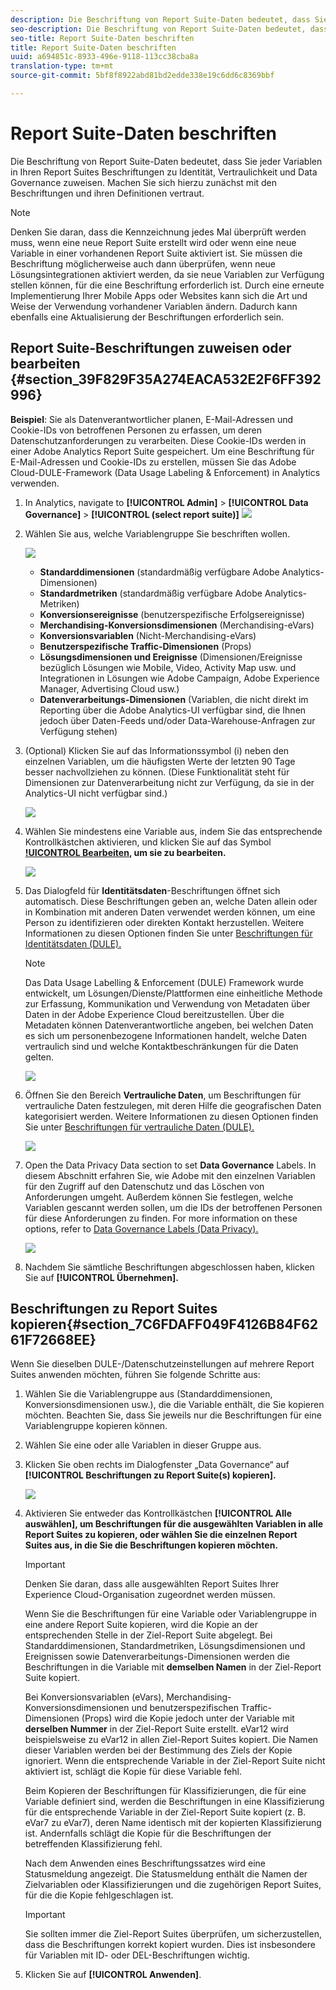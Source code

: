 ```yaml
---
description: Die Beschriftung von Report Suite-Daten bedeutet, dass Sie jeder Variablen in Ihren Report Suites Beschriftungen zu Identität, Vertraulichkeit und Data Governance zuweisen. Machen Sie sich hierzu zunächst mit den Beschriftungen und ihren Definitionen vertraut.
seo-description: Die Beschriftung von Report Suite-Daten bedeutet, dass Sie jeder Variablen in Ihren Report Suites Beschriftungen zu Identität, Vertraulichkeit und Data Governance zuweisen. Machen Sie sich hierzu zunächst mit den Beschriftungen und ihren Definitionen vertraut.
seo-title: Report Suite-Daten beschriften
title: Report Suite-Daten beschriften
uuid: a694851c-8933-496e-9118-113cc38cba8a
translation-type: tm+mt
source-git-commit: 5bf8f8922abd81bd2edde338e19c6dd6c8369bbf

---
```



# Report Suite-Daten beschriften

Die Beschriftung von Report Suite-Daten bedeutet, dass Sie jeder Variablen in Ihren Report Suites Beschriftungen zu Identität, Vertraulichkeit und Data Governance zuweisen. Machen Sie sich hierzu zunächst mit den Beschriftungen und ihren Definitionen vertraut.

>[!NOTE]
>
>Denken Sie daran, dass die Kennzeichnung jedes Mal überprüft werden muss, wenn eine neue Report Suite erstellt wird oder wenn eine neue Variable in einer vorhandenen Report Suite aktiviert ist. Sie müssen die Beschriftung möglicherweise auch dann überprüfen, wenn neue Lösungsintegrationen aktiviert werden, da sie neue Variablen zur Verfügung stellen können, für die eine Beschriftung erforderlich ist. Durch eine erneute Implementierung Ihrer Mobile Apps oder Websites kann sich die Art und Weise der Verwendung vorhandener Variablen ändern. Dadurch kann ebenfalls eine Aktualisierung der Beschriftungen erforderlich sein.

## Report Suite-Beschriftungen zuweisen oder bearbeiten {#section_39F829F35A274EACA532E2F6FF392996}

**Beispiel**: Sie als Datenverantwortlicher planen, E-Mail-Adressen und Cookie-IDs von betroffenen Personen zu erfassen, um deren Datenschutzanforderungen zu verarbeiten. Diese Cookie-IDs werden in einer Adobe Analytics Report Suite gespeichert. Um eine Beschriftung für E-Mail-Adressen und Cookie-IDs zu erstellen, müssen Sie das Adobe Cloud-DULE-Framework (Data Usage Labeling &amp; Enforcement) in Analytics verwenden.

1. In Analytics, navigate to **[!UICONTROL Admin]** &gt; **[!UICONTROL Data Governance]** &gt; **[!UICONTROL (select report suite)]** ![](assets/privacy_rs_settings.png)

1. Wählen Sie aus, welche Variablengruppe Sie beschriften wollen.

   ![](assets/variables.png)

   * **Standarddimensionen** (standardmäßig verfügbare Adobe Analytics-Dimensionen)
   * **Standardmetriken** (standardmäßig verfügbare Adobe Analytics-Metriken)
   * **Konversionsereignisse** (benutzerspezifische Erfolgsereignisse)
   * **Merchandising-Konversionsdimensionen** (Merchandising-eVars)
   * **Konversionsvariablen** (Nicht-Merchandising-eVars)
   * **Benutzerspezifische Traffic-Dimensionen** (Props)
   * **Lösungsdimensionen und Ereignisse** (Dimensionen/Ereignisse bezüglich Lösungen wie Mobile, Video, Activity Map usw. und Integrationen in Lösungen wie Adobe Campaign, Adobe Experience Manager, Advertising Cloud usw.)
   * **Datenverarbeitungs-Dimensionen** (Variablen, die nicht direkt im Reporting über die Adobe Analytics-UI verfügbar sind, die Ihnen jedoch über Daten-Feeds und/oder Data-Warehouse-Anfragen zur Verfügung stehen)

1. (Optional) Klicken Sie auf das Informationssymbol (i) neben den einzelnen Variablen, um die häufigsten Werte der letzten 90 Tage besser nachvollziehen zu können. (Diese Funktionalität steht für Dimensionen zur Datenverarbeitung nicht zur Verfügung, da sie in der Analytics-UI nicht verfügbar sind.)

   ![](assets/info.png)

1. Wählen Sie mindestens eine Variable aus, indem Sie das entsprechende Kontrollkästchen aktivieren, und klicken Sie auf das Symbol **[!UICONTROL Bearbeiten](rechts), um sie zu bearbeiten.**

   ![](assets/edit.png)

1. Das Dialogfeld für **Identitätsdaten**-Beschriftungen öffnet sich automatisch. Diese Beschriftungen geben an, welche Daten allein oder in Kombination mit anderen Daten verwendet werden können, um eine Person zu identifizieren oder direkten Kontakt herzustellen. Weitere Informationen zu diesen Optionen finden Sie unter [Beschriftungen für Identitätsdaten (DULE).](/help/admin/c-data-governance/gdpr-labels.md#section_B2E78130957647338495EF37DE21D6BC)

   >[!NOTE]
   >
   >Das Data Usage Labelling &amp; Enforcement (DULE) Framework wurde entwickelt, um Lösungen/Dienste/Plattformen eine einheitliche Methode zur Erfassung, Kommunikation und Verwendung von Metadaten über Daten in der Adobe Experience Cloud bereitzustellen. Über die Metadaten können Datenverantwortliche angeben, bei welchen Daten es sich um personenbezogene Informationen handelt, welche Daten vertraulich sind und welche Kontaktbeschränkungen für die Daten gelten.

   ![](assets/identity_labels.png)

1. Öffnen Sie den Bereich **Vertrauliche Daten**, um Beschriftungen für vertrauliche Daten festzulegen, mit deren Hilfe die geografischen Daten kategorisiert werden. Weitere Informationen zu diesen Optionen finden Sie unter [Beschriftungen für vertrauliche Daten (DULE).](/help/admin/c-data-governance/gdpr-labels.md#section_533E1406F3F24A01B51D94139B94CAEC)

   ![](assets/sensitive_data.png)

1. Open the Data Privacy Data section to set **Data Governance** Labels. In diesem Abschnitt erfahren Sie, wie Adobe mit den einzelnen Variablen für den Zugriff auf den Datenschutz und das Löschen von Anforderungen umgeht. Außerdem können Sie festlegen, welche Variablen gescannt werden sollen, um die IDs der betroffenen Personen für diese Anforderungen zu finden. For more information on these options, refer to [Data Governance Labels (Data Privacy).](/help/admin/c-data-governance/gdpr-labels.md#section_0C7F9EC4BB414A6D915C69F1D3259F1B)

   ![](assets/privacy_labels.png)

1. Nachdem Sie sämtliche Beschriftungen abgeschlossen haben, klicken Sie auf **[!UICONTROL Übernehmen].**

## Beschriftungen zu Report Suites kopieren{#section_7C6FDAFF049F4126B84F6261F72668EE}

Wenn Sie dieselben DULE-/Datenschutzeinstellungen auf mehrere Report Suites anwenden möchten, führen Sie folgende Schritte aus:

1. Wählen Sie die Variablengruppe aus (Standarddimensionen, Konversionsdimensionen usw.), die die Variable enthält, die Sie kopieren möchten. Beachten Sie, dass Sie jeweils nur die Beschriftungen für eine Variablengruppe kopieren können.
1. Wählen Sie eine oder alle Variablen in dieser Gruppe aus.
1. Klicken Sie oben rechts im Dialogfenster „Data Governance“ auf **[!UICONTROL Beschriftungen zu Report Suite(s) kopieren].**

   ![](assets/apply_as_template.png)

1. Aktivieren Sie entweder das Kontrollkästchen **[!UICONTROL Alle auswählen], um Beschriftungen für die ausgewählten Variablen in alle Report Suites zu kopieren, oder wählen Sie die einzelnen Report Suites aus, in die Sie die Beschriftungen kopieren möchten.**

   >[!IMPORTANT]
   >
   >Denken Sie daran, dass alle ausgewählten Report Suites Ihrer Experience Cloud-Organisation zugeordnet werden müssen.

   Wenn Sie die Beschriftungen für eine Variable oder Variablengruppe in eine andere Report Suite kopieren, wird die Kopie an der entsprechenden Stelle in der Ziel-Report Suite abgelegt. Bei Standarddimensionen, Standardmetriken, Lösungsdimensionen und Ereignissen sowie Datenverarbeitungs-Dimensionen werden die Beschriftungen in die Variable mit **demselben Namen** in der Ziel-Report Suite kopiert.

   Bei Konversionsvariablen (eVars), Merchandising-Konversionsdimensionen und benutzerspezifischen Traffic-Dimensionen (Props) wird die Kopie jedoch unter der Variable mit **derselben Nummer** in der Ziel-Report Suite erstellt. eVar12 wird beispielsweise zu eVar12 in allen Ziel-Report Suites kopiert. Die Namen dieser Variablen werden bei der Bestimmung des Ziels der Kopie ignoriert. Wenn die entsprechende Variable in der Ziel-Report Suite nicht aktiviert ist, schlägt die Kopie für diese Variable fehl.

   Beim Kopieren der Beschriftungen für Klassifizierungen, die für eine Variable definiert sind, werden die Beschriftungen in eine Klassifizierung für die entsprechende Variable in der Ziel-Report Suite kopiert (z. B. eVar7 zu eVar7), deren Name identisch mit der kopierten Klassifizierung ist. Andernfalls schlägt die Kopie für die Beschriftungen der betreffenden Klassifizierung fehl.

   Nach dem Anwenden eines Beschriftungssatzes wird eine Statusmeldung angezeigt. Die Statusmeldung enthält die Namen der Zielvariablen oder Klassifizierungen und die zugehörigen Report Suites, für die die Kopie fehlgeschlagen ist.

   >[!IMPORTANT]
   >
   >Sie sollten immer die Ziel-Report Suites überprüfen, um sicherzustellen, dass die Beschriftungen korrekt kopiert wurden. Dies ist insbesondere für Variablen mit ID- oder DEL-Beschriftungen wichtig.

1. Klicken Sie auf **[!UICONTROL Anwenden]**.

